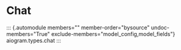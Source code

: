 # Chat

::: {.automodule members="" member-order="bysource" undoc-members="True" exclude-members="model_config,model_fields"}
aiogram.types.chat
:::
